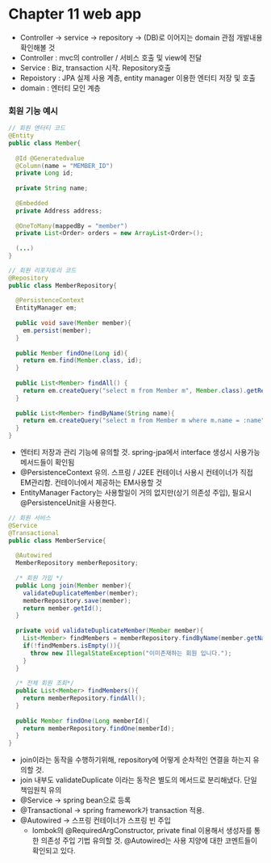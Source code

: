 # Chapter 11 web app

- Controller -> service -> repository -> (DB)로 이어지는 domain 관점 개발내용 확인해볼 것
- Controller : mvc의 controller / 서비스 호출 및 view에 전달
- Service : Biz, transaction 시작. Repository호출
- Repoistory : JPA 실제 사용 계층, entity manager 이용한 엔터티 저장 및 호출
- domain : 엔터티 모인 계층

### 회원 기능 예시

```java
// 회원 엔터티 코드
@Entity
public class Member{
  
  @Id @Generatedvalue
  @Column(name = "MEMBER_ID")
  private Long id;
  
  private String name;
  
  @Embedded
  private Address address;
  
  @OneToMany(mappedBy = "member")
  private List<Order> orders = new ArrayList<Order>();
  
  (...)
}
```

```java
// 회원 리포지토리 코드
@Repository
public class MemberRepository{
  
  @PersistenceContext
  EntityManager em;
  
  public void save(Member member){
    em.persist(member);
  }
  
  public Member findOne(Long id){
    return em.find(Member.class, id);
  }
  
  public List<Member> findAll() {
    return em.createQuery("select m from Member m", Member.class).getResultList();
  }
  
  public List<Member> findByName(String name){
    return em.createQuery("select m from Member m where m.name = :name", Member.class).setParameter("name", name).getResultList();
  }
}

```
- 엔터티 저장과 관리 기능에 유의할 것. spring-jpa에서 interface 생성시 사용가능 메서드들이 확인됨
- @PersistenceContext 유의. 스프링 / J2EE 컨테이너 사용시 컨테이너가 직접 EM관리함. 컨테이너에서 제공하는 EM사용할 것
- EntityManager Factory는 사용할일이 거의 없지만(상기 의존성 주입), 필요시 @PersistenceUnit을 사용한다.

```java
// 회원 서비스
@Service
@Transactional
public class MemberService{
  
  @Autowired
  MemberRepository memberRepository;
  
  /* 회원 가입 */
  public Long join(Member member){
    validateDuplicateMember(member);
    memberRepository.save(member);
    return member.getId();
  }
  
  private void validateDuplicateMember(Member member){
    List<Member> findMembers = memberRepository.findByName(member.getName());
    if(!findMembers.isEmpty()){
      throw new IllegalStateException("이미존재하는 회원 입니다.");
    }
  }
  
  /* 전체 회원 조회*/
  public List<Member> findMembers(){
    return memberRepository.findAll(); 
  }
  
  public Member findOne(Long memberId){
    return memberRepository.findOne(memberId);  
  }
}
```
- join이라는 동작을 수행하기위해, repository에 어떻게 순차적인 연결을 하는지 유의할 것.
- join 내부도 validateDuplicate 이라는 동작은 별도의 메서드로 분리해냈다. 단일책임원칙 유의
- @Service -> spring bean으로 등록
- @Transactional -> spring framework가 transaction 적용. 
- @Autowired -> 스프링 컨테이너가 스프링 빈 주입
  - lombok의 @RequiredArgConstructor, private final 이용해서 생성자를 통한 의존성 주입 기법 유의할 것. @Autowired는 사용 지양에 대한 코멘트들이 확인되고 있다.
